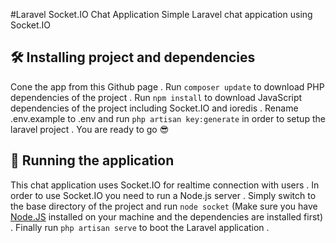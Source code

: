 #Laravel Socket.IO Chat Application
Simple Laravel chat appication using Socket.IO
## 🛠 Installing project and dependencies
Cone the app from this Github page .
Run `composer update` to download PHP dependencies of the project .
Run `npm install` to download JavaScript dependencies of the project including Socket.IO and ioredis .
Rename .env.example to .env and run `php artisan key:generate` in order to setup the laravel project .
You are ready to go 😎

## 🚀 Running the application
This chat application uses Socket.IO for realtime connection with users . In order to use Socket.IO you need to run a Node.js server .
Simply switch to the base directory of the project and run `node socket` (Make sure you have [Node.JS](https://nodejs.org/en/) installed on your machine and the dependencies are installed first) .
Finally run `php artisan serve` to boot the Laravel application .
